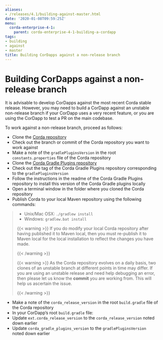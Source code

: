 ```yaml
---
aliases:
- /releases/4.1/building-against-master.html
date: '2020-01-08T09:59:25Z'
menu:
  corda-enterprise-4-1:
    parent: corda-enterprise-4-1-building-a-cordapp
tags:
- building
- against
- master
title: Building CorDapps against a non-release branch
---
```



# Building CorDapps against a non-release branch

It is advisable to develop CorDapps against the most recent Corda stable release. However, you may need to build a CorDapp
against an unstable non-release branch if your CorDapp uses a very recent feature, or you are using the CorDapp to test a PR
on the main codebase.

To work against a non-release branch, proceed as follows:


* Clone the [Corda repository](https://github.com/corda/corda)
* Check out the branch or commit of the Corda repository you want to work against
* Make a note of the `gradlePluginsVersion` in the root `constants.properties` file of the Corda repository
* Clone the [Corda Gradle Plugins repository](https://github.com/corda/corda-gradle-plugins)
* Check out the tag of the Corda Gradle Plugins repository corresponding to the `gradlePluginsVersion`
* Follow the instructions in the readme of the Corda Gradle Plugins repository to install this version of the Corda Gradle plugins locally
* Open a terminal window in the folder where you cloned the Corda repository
* Publish Corda to your local Maven repository using the following commands:

> 
> 
> * Unix/Mac OSX: `./gradlew install`
> * Windows: `gradlew.bat install`
> 
> 
> {{< warning >}}
> If you do modify your local Corda repository after having published it to Maven local, then you must
> re-publish it to Maven local for the local installation to reflect the changes you have made.
> 
> {{< /warning >}}
> 
> 
> 
> {{< warning >}}
> As the Corda repository evolves on a daily basis, two clones of an unstable branch at different points in
> time may differ. If you are using an unstable release and need help debugging an error, then please let us know the
> **commit** you are working from. This will help us ascertain the issue.
> 
> {{< /warning >}}
> 
> 


* Make a note of the `corda_release_version` in the root `build.gradle` file of the Corda repository
* In your CorDapp’s root `build.gradle` file:
* Update `ext.corda_release_version` to the `corda_release_version` noted down earlier
* Update `corda_gradle_plugins_version` to the `gradlePluginsVersion` noted down earlier



